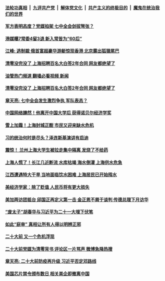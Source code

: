 ####  [法轮功真相](../../../../basic/blob/master/README.md?t=10130431) &nbsp;|&nbsp; [九评共产党](../../../../9ping.md/blob/master/README.md?t=10130431) &nbsp;|&nbsp; [解体党文化](../../../../jtdwh.md/blob/master/README.md?t=10130431)  &nbsp;|&nbsp; [共产主义的终极目的](../../../../gczydzjmd.md/blob/master/README.md?t=10130431) &nbsp;|&nbsp; [魔鬼在统治我们的世界](../../../../mgztzwmdsj.md/blob/master/README.md?t=10130431) 

#### [军方表明态度？党媒掐架 七中全会剑拔弩张？](../pages/soh5/661647.md?t=10130431) 
#### [港媒曝7常委4留3退 新入常皆为“60后”](../pages/soh5/661728.md?t=10130431) 
#### [江峰: 逃制裁 俄首富超豪华游艇惊现香港 北京露出狐狸尾巴](../pages/soh5/661725.md?t=10130431) 
#### [清零没完没了 上海招聘百名大白签2年合同 网友都绝望了](../pages/soh5/661698.md?t=10130431) 
#### [油管热门频道 翻墙必看视频 新闻](http://209.250.226.216:81/youtube.html?10140801)
#### [清零没完没了 上海招聘百名大白签2年合同 网友都绝望了](../pages/soh5/661698.md?t=10130431) 
#### [章天亮: 七中全会发生激烈争执  军队表态？](../pages/soh5/661695.md?t=10130431) 
#### [中国网络譁然！他离开中国大学后  获得诺贝尔经济学奖](../pages/soh5/661686.md?t=10130431) 
#### [雪上加霜！上海封城正酣 市民又迎来缺水危机](../pages/soh5/661656.md?t=10130431) 
#### [习的统治何时是尽头？泽连斯基演讲有启迪](../pages/soh5/661494.md?t=10130431) 
#### [震惊！  兰州上海大学生被拉走集中隔离 发烧了不给药](../pages/soh5/661536.md?t=10130431) 
#### [上海人慌了！长江几近断流 水库枯竭 海水倒灌 上海供水危急](../pages/soh5/661314.md?t=10130431) 
#### [江西遭遇特大干旱 当地面临饮水困难 上海居民已开始囤水](../pages/soh5/661482.md?t=10130431) 
#### [美经济学家：除了贬值 人民币将有更大损失](../pages/soh5/661461.md?t=10130431) 
#### [美加两访团抵台 邱国正再定义第一击 金正恩不屑于谈判 传德总理下月访华](../pages/soh5/661431.md?t=10130431) 
#### [“废太子”胡春华与习近平为二十一大埋下伏笔](../pages/soh5/661425.md?t=10130431) 
#### [如此“庭审” 真相让所有人得以明辨正邪](../pages/soh5/661404.md?t=10130431) 
#### [二十大前 又一个危机浮现](../pages/soh5/661320.md?t=10130431) 
#### [二十大前党媒为清零背书 评论区一片骂声 微博急降热搜](../pages/soh5/661401.md?t=10130431) 
#### [章天亮: 二十大前防疫再升级 习近平否定邓路线](../pages/soh5/661350.md?t=10130431) 
#### [美国芯片禁令颁布数日 相关美企即撤离中国](../pages/soh5/661380.md?t=10130431) 
<img src='http://gfw-breaker.win/goodnews/indexes/soh5.md' width='0px' height='0px'/>
